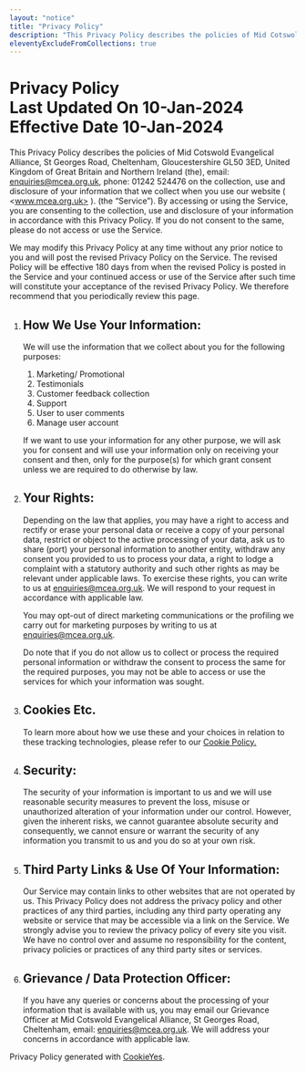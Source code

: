 ```yaml
---
layout: "notice"
title: "Privacy Policy"
description: "This Privacy Policy describes the policies of Mid Cotswold Evangelical Alliance"
eleventyExcludeFromCollections: true
---
```


Privacy Policy  
Last Updated On 10-Jan-2024  
Effective Date 10-Jan-2024
=========================================================================

This Privacy Policy describes the policies of Mid Cotswold Evangelical Alliance, St Georges Road, Cheltenham, Gloucestershire GL50 3ED, United Kingdom of Great Britain and Northern Ireland (the), email: <enquiries@mcea.org.uk>, phone: 01242 524476 on the collection, use and disclosure of your information that we collect when you use our website ( <www.mcea.org.uk> ). (the “Service”). By accessing or using the Service, you are consenting to the collection, use and disclosure of your information in accordance with this Privacy Policy. If you do not consent to the same, please do not access or use the Service.

We may modify this Privacy Policy at any time without any prior notice to you and will post the revised Privacy Policy on the Service. The revised Policy will be effective 180 days from when the revised Policy is posted in the Service and your continued access or use of the Service after such time will constitute your acceptance of the revised Privacy Policy. We therefore recommend that you periodically review this page.

1. How We Use Your Information:
    ----------------------------

    We will use the information that we collect about you for the following purposes:

    1. Marketing/ Promotional
    2. Testimonials
    3. Customer feedback collection
    4. Support
    5. User to user comments
    6. Manage user account

    If we want to use your information for any other purpose, we will ask you for consent and will use your information only on receiving your consent and then, only for the purpose(s) for which grant consent unless we are required to do otherwise by law.

2. Your Rights:
    ------------

    Depending on the law that applies, you may have a right to access and rectify or erase your personal data or receive a copy of your personal data, restrict or object to the active processing of your data, ask us to share (port) your personal information to another entity, withdraw any consent you provided to us to process your data, a right to lodge a complaint with a statutory authority and such other rights as may be relevant under applicable laws. To exercise these rights, you can write to us at <enquiries@mcea.org.uk>. We will respond to your request in accordance with applicable law.

    You may opt-out of direct marketing communications or the profiling we carry out for marketing purposes by writing to us at <enquiries@mcea.org.uk>.

    Do note that if you do not allow us to collect or process the required personal information or withdraw the consent to process the same for the required purposes, you may not be able to access or use the services for which your information was sought.

3. Cookies Etc.
    ------------

    To learn more about how we use these and your choices in relation to these tracking technologies, please refer to our [Cookie Policy.](www.mcea.org.uk/cookiepolicy)

4. Security:
    ---------

    The security of your information is important to us and we will use reasonable security measures to prevent the loss, misuse or unauthorized alteration of your information under our control. However, given the inherent risks, we cannot guarantee absolute security and consequently, we cannot ensure or warrant the security of any information you transmit to us and you do so at your own risk.

5. Third Party Links & Use Of Your Information:
    --------------------------------------------

    Our Service may contain links to other websites that are not operated by us. This Privacy Policy does not address the privacy policy and other practices of any third parties, including any third party operating any website or service that may be accessible via a link on the Service. We strongly advise you to review the privacy policy of every site you visit. We have no control over and assume no responsibility for the content, privacy policies or practices of any third party sites or services.

6. Grievance / Data Protection Officer:
    ------------------------------------

    If you have any queries or concerns about the processing of your information that is available with us, you may email our Grievance Officer at Mid Cotswold Evangelical Alliance, St Georges Road, Cheltenham, email: <enquiries@mcea.org.uk>. We will address your concerns in accordance with applicable law.


Privacy Policy generated with [CookieYes](https://www.cookieyes.com/?utm_source=PP&utm_medium=footer&utm_campaign=UW).
